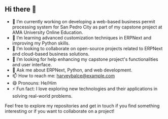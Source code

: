 ## Hi there 👋

<!--
**harveybalce/harveybalce** is a ✨ _special_ ✨ repository because its `README.md` (this file) appears on your GitHub profile.

Here are some ideas to get you started:
-->

- 🔭 I’m currently working on developing a web-based business permit processing system for San Pedro City as part of my capstone project at AMA University Online Education.
- 🌱 I’m learning advanced customization techniques in ERPNext and improving my Python skills.
- 👯 I’m looking to collaborate on open-source projects related to ERPNext and cloud-based business solutions.
- 🤔 I’m looking for help enhancing my capstone project's functionalities and user interface.
- 💬 Ask me about ERPNext, Python, and web development.
- 📫 How to reach me: harveybalce@example.com
- 😄 Pronouns: He/Him
- ⚡ Fun fact: I love exploring new technologies and their applications in solving real-world problems.

Feel free to explore my repositories and get in touch if you find something interesting or if you want to collaborate on a project!
